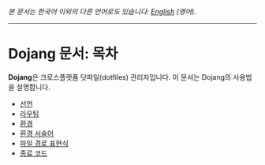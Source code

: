 *본 문서는 한국어 이외의 다른 언어로도 있습니다: [English](README.en.md)
(영어).*

----

Dojang 문서: 목차
=================

**Dojang**은 크로스플랫폼 닷파일(dotfiles) 관리자입니다.  이 문서는 Dojang의
사용법을 설명합니다.

 -  [선언](manifest.ko.md)
 -  [라우팅](routing.ko.md)
 -  [환경](environment.ko.md)
 -  [환경 서술어](environment-predicate.ko.md)
 -  [파일 경로 표현식](file-path-expression.ko.md)
 -  [종료 코드](exit-codes.ko.md)
